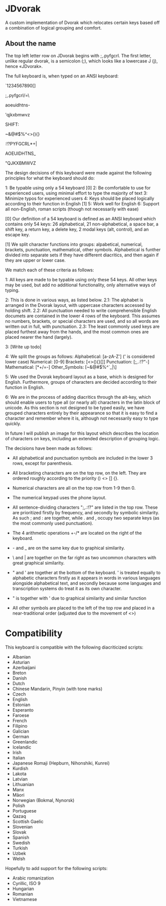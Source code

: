 # JDvorak

A custom implementation of Dvorak which relocates certain keys based off a combination of logical grouping and comfort.

## About the name

The top left letter row on JDvorak begins with ;,.pyfgcrl. The first letter, unlike regular dvorak, is a semicolon (;), which looks like a lowercase J (j), hence «JDvorak».

The full keyboard is, when typed on an ANSI keyboard:

\`1234567890[]

;,.pyfgcrl/=\\

aoeuidhtns-

'qjkxbmwvz

SHIFT:

~&@#$%^<>(){}

:!?PYFGCRL\*+|

AOEUIDHTNS\_

"QJKXBMWVZ


The design decisions of this keyboard were made against the following principles for what the keyboard should do:

1: Be typable using only a 54 keyboard [0]
2: Be comfortable to use for experienced users, using minimal effort to type the majority of text
3: Minimize typos for experienced users
4: Keys should be placed logically according to their function in English [1]
5: Work well for English
6: Support all non-English, roman scripts (though not necessarily with ease)

[0] Our definition of a 54 keyboard is defined as an ANSI keyboard which contains only 54 keys: 26 alphabetical, 21 non-alphabetical, a space bar, a shift key, a return key, a delete key, 2 modal keys (alt, control), and an escape key.

[1] We split character functions into groups: alpabetical, numerical, brackets, punctuation, mathematical, other symbols. Alphabetical is funther divided into separate sets if they have different diacritics, and then again if they are upper or lower case.


We match each of these criteria as follows:

1: All keys are made to be typable using only these 54 keys. All other keys may be used, but add no additional functionality, only alternative ways of typing.

2: This is done in various ways, as listed below.
    2.1: The alphabet is arranged in the Dvorak layout, with uppercase characters accessed by holding shift.
    2.2: All punctuation needed to write comprehensible English documets are contained in the lower 4 rows of the keyboard. This assumes no numbers, brackets, or special characters are used, and so all words are written out in full, with punctuation.
    2.3: The least commonly used keys are placed furthest away from the hands, and the most common ones are placed nearer the hand (largely).

3: [Write up todo]

4: We split the groups as follows:
    Alphabetical: [a-zA-Z'] (' is considered lower case)
    Numerical: [0-9]
    Brackets: [<>(){}[]]
    Punctuation: [;,.:!?"-]
    Mathematical: [*+/=-]
    Other_Symbols: [~&@#$%^\`\_|\\]

5: We used the Dvorak keyboard layout as a base, which is designed for English. Furthermore, groups of characters are decided according to their function in English.

6: We are in the process of adding diacritics through the alt-key, which should enable users to type all (or nearly all) characters in the latin block of unicode. As this section is not designed to be typed easily, we have grouped characters entirely by their appearance so that it is easy to find a character and remember where it is, although not necessarily easy to type quickly.


In future I will publish an image for this layout which describes the location of characters on keys, including an extended description of grouping logic.

The decisions have been made as follows:

- All alphabetical and punctuation symbols are included in the lower 3 rows, except for parenthesis.

- All bracketing characters are on the top row, on the left. They are ordered roughly according to the priority () <> [] {}.

- Numerical characters are all on the top row from 1-9 then 0.

- The numerical keypad uses the phone layout.

- All sentence-dividing characters ";,.:!?" are listed in the top row. These are prioritized firstly by frequency, and secondly by symbolic similarity. As such ; and : are together, while . and , occupy two separate keys (as the most commonly used punctuation).

- The 4 arithmetic operations +-/\* are located on the right of the keyboard.

- \- and _ are on the same key due to graphical similarity.

- \ and | are together on the far right as two uncommon characters with great graphical similarity.

- " and ' are together at the bottom of the keyboard. ' is treated equally to alphabetic characters firstly as it appears in words in various languages alongside alphabetical text, and secondly because some languages and transcription systems do treat it as its own character.

- " is together with ' due to graphical similarity and similar function

- All other symbols are placed to the left of the top row and placed in a near-traditional order (adjusted due to the movement of <>)

# Compatibility

This keyboard is compatible with the following diacriticized scripts:

- Albanian
- Asturian
- Azerbaijani
- Breton
- Danish
- Dutch
- Chinese Mandarin, Pinyin (with tone marks)
- Czech
- English
- Estonian
- Esperanto
- Faroese
- French
- Filipino
- Galician
- German
- Greenlandic
- Icelandic
- Irish
- Italian
- Japanese Romaji (Hepburn, Nihonshiki, Kunrei)
- Kurdish
- Lakota
- Latvian
- Lithuanian
- Manx
- Māori
- Norwegian (Bokmal, Nynorsk)
- Polish
- Portuguese
- Qazaq
- Scottish Gaelic
- Slovenian
- Slovak
- Spanish
- Swedish
- Turkish
- Uzbek
- Welsh

Hopefully to add support for the following scripts:

- Arabic romanization
- Cyrillic, ISO 9
- Hungarian
- Romanian
- Vietnamese
